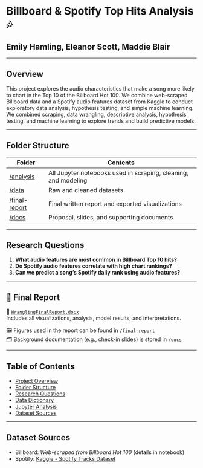 # Billboard & Spotify Top Hits Analysis 🎶

## Emily Hamling, Eleanor Scott, Maddie Blair
---

## Overview

This project explores the audio characteristics that make a song more likely to chart in the Top 10 of the Billboard Hot 100. We combine web-scraped Billboard data and a Spotify audio features dataset from Kaggle to conduct exploratory data analysis, hypothesis testing, and simple machine learning. We combined scraping, data wrangling, descriptive analysis, hypothesis testing, and machine learning to explore trends and build predictive models.


---

## Folder Structure

| Folder | Contents |
|--------|----------|
| [/analysis](./analysis) | All Jupyter notebooks used in scraping, cleaning, and modeling |
| [/data](./data) | Raw and cleaned datasets |
| [/final-report](./final-report) | Final written report and exported visualizations |
| [/docs](./docs) | Proposal, slides, and supporting documents |

---
## Research Questions

1. **What audio features are most common in Billboard Top 10 hits?**
2. **Do Spotify audio features correlate with high chart rankings?**
3. **Can we predict a song’s Spotify daily rank using audio features?**

---
## 📄 Final Report

📎 [`WranglingFinalReport.docx`](./final-report/WranglingFinalReport.docx)  
Includes all visualizations, analysis, model results, and interpretations.

🖼 Figures used in the report can be found in [`/final-report`](./final-report)  
🗂 Background documentation (e.g., check-in slides) is stored in [`/docs`](./docs)

---

## Table of Contents

- [Project Overview](#overview)
- [Folder Structure](#-folder-structure)
- [Research Questions](#-research-questions)
- [Data Dictionary](docs/data_dictionary.md)
- [Jupyter Analysis](analysis/ProjectProposal.ipynb)
- [Dataset Sources](docs/sources.md)

---

## Dataset Sources

- Billboard: *Web-scraped from Billboard Hot 100* (details in notebook)
- Spotify: [Kaggle - Spotify Tracks Dataset](https://www.kaggle.com/datasets/rodolfofigueroa/spotify-12m-songs)
